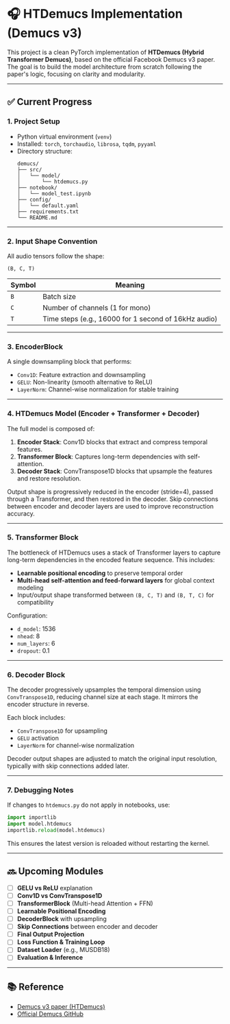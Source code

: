 # 🎧 HTDemucs Implementation (Demucs v3)

This project is a clean PyTorch implementation of **HTDemucs (Hybrid Transformer Demucs)**, based on the official Facebook Demucs v3 paper. The goal is to build the model architecture from scratch following the paper's logic, focusing on clarity and modularity.

---

## ✅ Current Progress

### 1. Project Setup

- Python virtual environment (`venv`)
- Installed: `torch`, `torchaudio`, `librosa`, `tqdm`, `pyyaml`
- Directory structure:
  ```
  demucs/
  ├── src/
  │   └── model/
  │       └── htdemucs.py
  ├── notebook/
  │   └── model_test.ipynb
  ├── config/
  │   └── default.yaml
  ├── requirements.txt
  └── README.md
  ```

---

### 2. Input Shape Convention

All audio tensors follow the shape:

```
(B, C, T)
```

| Symbol | Meaning |
|--------|---------|
| `B` | Batch size |
| `C` | Number of channels (1 for mono) |
| `T` | Time steps (e.g., 16000 for 1 second of 16kHz audio) |

---

### 3. EncoderBlock

A single downsampling block that performs:

- `Conv1D`: Feature extraction and downsampling
- `GELU`: Non-linearity (smooth alternative to ReLU)
- `LayerNorm`: Channel-wise normalization for stable training

---

### 4. HTDemucs Model (Encoder + Transformer + Decoder)

The full model is composed of:

1. **Encoder Stack**: Conv1D blocks that extract and compress temporal features.
2. **Transformer Block**: Captures long-term dependencies with self-attention.
3. **Decoder Stack**: ConvTranspose1D blocks that upsample the features and restore resolution.

Output shape is progressively reduced in the encoder (stride=4), passed through a Transformer, and then restored in the decoder. Skip connections between encoder and decoder layers are used to improve reconstruction accuracy.

---

### 5. Transformer Block

The bottleneck of HTDemucs uses a stack of Transformer layers to capture long-term dependencies in the encoded feature sequence. This includes:

- **Learnable positional encoding** to preserve temporal order
- **Multi-head self-attention and feed-forward layers** for global context modeling
- Input/output shape transformed between `(B, C, T)` and `(B, T, C)` for compatibility

Configuration:
- `d_model`: 1536
- `nhead`: 8
- `num_layers`: 6
- `dropout`: 0.1

---

### 6. Decoder Block

The decoder progressively upsamples the temporal dimension using `ConvTranspose1D`, reducing channel size at each stage. It mirrors the encoder structure in reverse.

Each block includes:
- `ConvTranspose1D` for upsampling
- `GELU` activation
- `LayerNorm` for channel-wise normalization

Decoder output shapes are adjusted to match the original input resolution, typically with skip connections added later.

---

### 7. Debugging Notes

If changes to `htdemucs.py` do not apply in notebooks, use:

```python
import importlib
import model.htdemucs
importlib.reload(model.htdemucs)
```

This ensures the latest version is reloaded without restarting the kernel.

---

## 🔜 Upcoming Modules

- [ ] **GELU vs ReLU** explanation
- [ ] **Conv1D vs ConvTranspose1D**
- [ ] **TransformerBlock** (Multi-head Attention + FFN)
- [ ] **Learnable Positional Encoding**
- [ ] **DecoderBlock** with upsampling
- [ ] **Skip Connections** between encoder and decoder
- [ ] **Final Output Projection**
- [ ] **Loss Function & Training Loop**
- [ ] **Dataset Loader** (e.g., MUSDB18)
- [ ] **Evaluation & Inference**

---

## 📚 Reference

- [Demucs v3 paper (HTDemucs)](https://arxiv.org/abs/2211.08553)
- [Official Demucs GitHub](https://github.com/facebookresearch/demucs)
